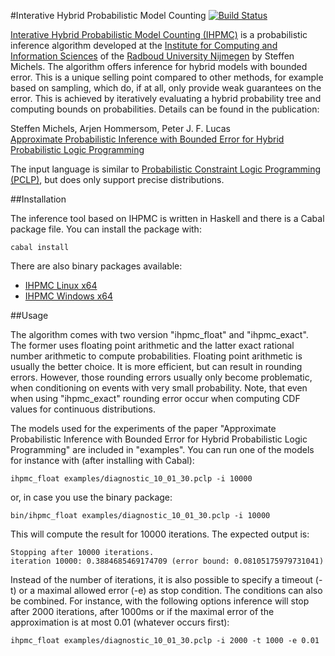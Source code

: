 #Interative Hybrid Probabilistic Model Counting [![Build Status](https://travis-ci.org/SteffenMichels/IHPMC.svg?branch=master)](https://travis-ci.org/SteffenMichels/IHPMC)

[Interative Hybrid Probabilistic Model Counting (IHPMC)](http://www.steffen-michels.de/ihpmc/) is a probabilistic inference algorithm developed at the [Institute for Computing and Information Sciences](http://www.ru.nl/icis/) of the [Radboud University Nijmegen](http://www.ru.nl/) by Steffen Michels. The algorithm offers inference for hybrid models with bounded error. This is a unique selling point compared to other methods, for example based on sampling, which do, if at all, only provide weak guarantees on the error. This is achieved by iteratively evaluating a hybrid probability tree and computing bounds on probabilities. Details can be found in the publication:

Steffen Michels, Arjen Hommersom, Peter J. F. Lucas <br />
[Approximate Probabilistic Inference with Bounded Error for Hybrid Probabilistic Logic Programming](http://www.steffen-michels.de/articles/ijcai16.pdf)


The input language is similar to [Probabilistic Constraint Logic Programming (PCLP)](http://www.steffen-michels.de/pclp), but does only support precise distributions.


##Installation

The inference tool based on IHPMC is written in Haskell and there is a Cabal package file. You can install the package with:

    cabal install

There are also binary packages available:
 * [IHPMC Linux x64](http://www.steffen-michels.de/ihpmc/ihpmc_linux_x64.tar.gz)
 * [IHPMC Windows x64](http://www.steffen-michels.de/ihpmc/ihpmc_windows_x64.zip)

##Usage

The algorithm comes with two version "ihpmc_float" and "ihpmc_exact". The former uses floating point arithmetic and the latter exact rational number arithmetic to compute probabilities. Floating point arithmetic is usually the better choice. It is more efficient, but can result in rounding errors. However, those rounding errors usually only become problematic, when conditioning on events with very small probability. Note, that even when using "ihpmc_exact" rounding error occur when computing CDF values for continuous distributions.

The models used for the experiments of the paper "Approximate Probabilistic Inference with Bounded Error for Hybrid Probabilistic Logic Programming" are included in "examples". You can run one of the models for instance with (after installing with Cabal):

    ihpmc_float examples/diagnostic_10_01_30.pclp -i 10000

or, in case you use the binary package:

    bin/ihpmc_float examples/diagnostic_10_01_30.pclp -i 10000

This will compute the result for 10000 iterations. The expected output is:

    Stopping after 10000 iterations.
    iteration 10000: 0.3884685469174709 (error bound: 0.08105175979731041)

Instead of the number of iterations, it is also possible to specify a timeout (-t) or a maximal allowed error (-e) as stop condition. The conditions can also be combined. For instance, with the following options inference will stop after 2000 iterations, after 1000ms or if the maximal error of the approximation is at most 0.01 (whatever occurs first):

    ihpmc_float examples/diagnostic_10_01_30.pclp -i 2000 -t 1000 -e 0.01

